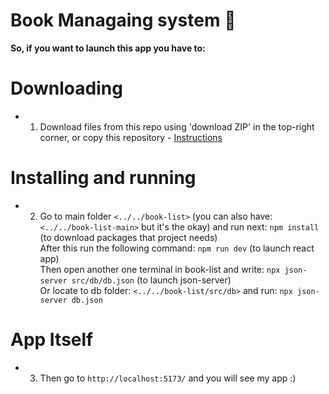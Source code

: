 # Book Managaing system 📕

**So, if you want to launch this app you have to:**

# Downloading
- 1. Download files from this repo using 'download ZIP' in the top-right corner, or copy this repository - [Instructions](https://docs.github.com/en/pull-requests/collaborating-with-pull-requests/working-with-forks/fork-a-repo)

# Installing and running
- 2. Go to main folder `<../../book-list>` (you can also have: `<../../book-list-main>` but it's the okay) and run next: `npm install` (to download packages that project needs) <br>
After this run the following command: `npm run dev` (to launch react app) <br>
Then open another one terminal in book-list and write: `npx json-server src/db/db.json` (to launch json-server) <br>
Or locate to db folder: `<../../book-list/src/db>` and run: `npx json-server db.json` <br>

# App Itself
- 3. Then go to `http://localhost:5173/` and you will see my app :)

